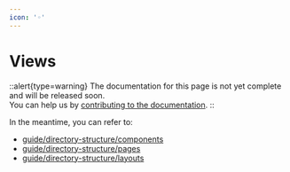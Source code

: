 ```yaml
---
icon: '◦'
---
```


# Views

::alert{type=warning}
The documentation for this page is not yet complete and will be released soon.<br>
You can help us by [contributing to the documentation](/community/documentation).
::

In the meantime, you can refer to:

- [guide/directory-structure/components](/guide/directory-structure/components)
- [guide/directory-structure/pages](/guide/directory-structure/pages)
- [guide/directory-structure/layouts](/guide/directory-structure/layouts)
